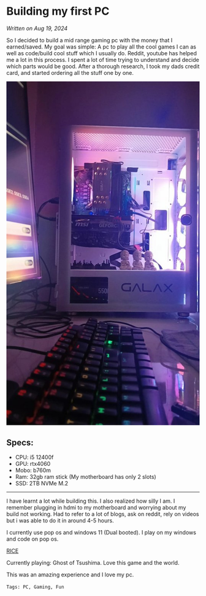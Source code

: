 # Building my first PC

*Written on Aug 19, 2024*

So I decided to build a mid range gaming pc with the money that I earned/saved. 
My goal was simple:
A pc to play all the cool games I can as well as code/build cool stuff which I usually do.
Reddit, youtube has helped me a lot in this process. I spent a lot of time trying to understand and decide which parts would be good.
After a thorough research, I took my dads credit card, and started ordering all the stuff one by one.

![img](../articleimages/pcbuild.jpeg)

## Specs:
* CPU: i5 12400f
* GPU: rtx4060
* Mobo: b760m
* Ram: 32gb ram stick (My motherboard has only 2 slots)
* SSD: 2TB NVMe M.2
---
I have learnt a lot while building this. I also realized how silly I am. I remember plugging in hdmi to my motherboard and worrying about my build not working. Had to refer to a lot of blogs, ask on reddit, rely on videos but i was able to do it in around 4-5 hours. 

I currently use pop os and windows 11 (Dual booted). I play on my windows and code on pop os. 

[RICE](https://x.com/yashwanthsai29/status/1821916975825608991)

Currently playing: Ghost of Tsushima. Love this game and the world.

This was an amazing experience and I love my pc.

`Tags: PC, Gaming, Fun`